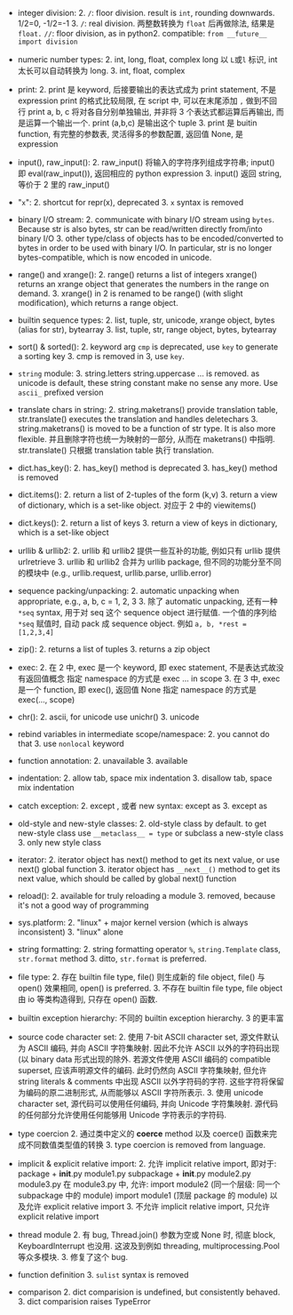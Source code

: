 - integer division:
    2. `/`: floor division. result is `int`, rounding downwards.
       1/2=0, -1/2=-1
    3. `/`: real division. 两整数转换为 `float` 后再做除法, 结果是 `float.`
       `//`: floor division, as in python2.
    compatible: `from __future__ import division`

- numeric number types:
    2. int, long, float, complex
       long 以 `L`或`l` 标识, int 太长可以自动转换为 long.
    3. int, float, complex

- print:
    2. print 是 keyword, 后接要输出的表达式成为 print statement, 不是 expression
       print 的格式比较局限, 在 script 中, 可以在末尾添加 `,` 做到不回行
       print a, b, c 将对各自分别单独输出, 并非将 3 个表达式都运算后再输出, 而是运算一个输出一个.
       print (a,b,c) 是输出这个 tuple
    3. print 是 buitin function, 有完整的参数表, 灵活得多的参数配置, 返回值 None, 是 expression

- input(), raw_input():
    2. raw_input() 将输入的字符序列组成字符串; input() 即 eval(raw_input()), 返回相应的 python expression
    3. input() 返回 string, 等价于 2 里的 raw_input()

- "`x`":
    2. shortcut for repr(x), deprecated
    3. `x` syntax is removed

- binary I/O stream:
    2. communicate with binary I/O stream using `bytes`. Because str is also bytes, str can be read/written directly from/into binary I/O
    3. other type/class of objects has to be encoded/converted to bytes in order to be used with binary I/O. In particular, str is no longer bytes-compatible, which is now encoded in unicode.

- range() and xrange():
    2. range() returns a list of integers
       xrange() returns an xrange object that generates the numbers in the range on demand.
    3. xrange() in 2 is renamed to be range() (with slight modification), which returns a range object.

- builtin sequence types:
    2. list, tuple, str, unicode, xrange object, bytes (alias for str), bytearray
    3. list, tuple, str, range object, bytes, bytearray

- sort() & sorted():
    2. keyword arg `cmp` is deprecated, use `key` to generate a sorting key
    3. cmp is removed in 3, use `key`.

- `string` module:
    3. string.letters string.uppercase ... is removed. as unicode is default, these string constant make no sense any more. Use `ascii_` prefixed version

- translate chars in string:
    2. string.maketrans() provide translation table, str.translate() executes the translation and handles deletechars
    3. string.maketrans() is moved to be a function of str type. It is also more flexible. 并且删除字符也统一为映射的一部分, 从而在 maketrans() 中指明. str.translate() 只根据 translation table 执行 translation.


- dict.has_key():
    2. has_key() method is deprecated
    3. has_key() method is removed

- dict.items():
    2. return a list of 2-tuples of the form (k,v)
    3. return a view of dictionary, which is a set-like object. 对应于 2 中的 viewitems()

- dict.keys():
    2. return a list of keys
    3. return a view of keys in dictionary, which is a set-like object

- urllib & urllib2:
    2. urllib 和 urllib2 提供一些互补的功能, 例如只有 urllib 提供 urlretrieve
    3. urllib 和 urllib2 合并为 urllib package, 但不同的功能分至不同的模块中 (e.g., urllib.request, urllib.parse, urllib.error)

- sequence packing/unpacking:
    2. automatic unpacking when appropriate, e.g., a, b, c = 1, 2, 3
    3. 除了 automatic unpacking, 还有一种 `*seq` syntax, 用于对 seq 这个 sequence object 进行赋值. 一个值的序列给 `*seq` 赋值时, 自动 pack 成 sequence object. 例如 `a, b, *rest = [1,2,3,4]`

- zip():
    2. returns a list of tuples
    3. returns a zip object

- exec:
    2. 在 2 中, exec 是一个 keyword, 即 exec statement, 不是表达式故没有返回值概念
       指定 namespace 的方式是 exec ... in scope
    3. 在 3 中, exec 是一个 function, 即 exec(), 返回值 None
       指定 namespace 的方式是 exec(..., scope)

- chr():
    2. ascii, for unicode use unichr()
    3. unicode

- rebind variables in intermediate scope/namespace:
    2. you cannot do that
    3. use `nonlocal` keyword

- function annotation:
    2. unavailable
    3. available

- indentation:
    2. allow tab, space mix indentation
    3. disallow tab, space mix indentation

- catch exception:
    2. except <exception>, <ref> 或者 new syntax: except <exception> as <ref>
    3. except <exception> as <ref>

- old-style and new-style classes:
    2. old-style class by default. to get new-style class use `__metaclass__ = type` or subclass a new-style class
    3. only new style class

- iterator:
    2. iterator object has next() method to get its next value, or use next() global function
    3. iterator object has `__next__()` method to get its next value, which should be called by global next() function

- reload():
    2. available for truly reloading a module
    3. removed, because it's not a good way of programming

- sys.platform:
    2. "linux" + major kernel version (which is always inconsistent)
    3. "linux" alone

- string formatting:
    2. string formatting operator `%`, `string.Template` class, `str.format` method
    3. ditto, `str.format` is preferred.

- file type:
    2. 存在 builtin file type, file() 则生成新的 file object, file() 与 open() 效果相同, open() is preferred.
    3. 不存在 builtin file type, file object 由 io 等类构造得到, 只存在 open() 函数.

- builtin exception hierarchy:
    不同的 builtin exception hierarchy. 3 的更丰富

- source code character set:
    2. 使用 7-bit ASCII character set, 源文件默认为 ASCII 编码, 并向 ASCII 字符集映射. 因此不允许 ASCII 以外的字符码出现 (以 binary data 形式出现的除外. 若源文件使用 ASCII 编码的 compatible superset, 应该声明源文件的编码. 此时仍然向 ASCII 字符集映射, 但允许 string literals & comments 中出现 ASCII 以外字符码的字符. 这些字符将保留为编码的原二进制形式, 从而能够以 ASCII 字符所表示.
    3. 使用 unicode character set, 源代码可以使用任何编码, 并向 Unicode 字符集映射. 源代码的任何部分允许使用任何能够用 Unicode 字符表示的字符码.

- type coercion
    2. 通过类中定义的 __coerce__ method 以及 coerce() 函数来完成不同数值类型值的转换
    3. type coercion is removed from language.

- implicit & explicit relative import:
    2. 允许 implicit relative import, 即对于:
        package +
            __init__.py
            module1.py
            subpackage +
                __init__.py
                module2.py
                module3.py
        在 module3.py 中, 允许:
            import module2 (同一个层级: 同一个 subpackage 中的 module)
            import module1 (顶层 package 的 module)
       以及允许 explicit relative import
    3. 不允许 implicit relative import, 只允许 explicit relative import

- thread module
    2. 有 bug, Thread.join() 参数为空或 None 时, 彻底 block, KeyboardInterrupt 也没用. 这波及到例如 threading, multiprocessing.Pool 等众多模块.
    3. 修复了这个 bug.
- function definition
    3. `sulist` syntax is removed
- comparison
    2. dict comparision is undefined, but consistently behaved.
    3. dict comparision raises TypeError
